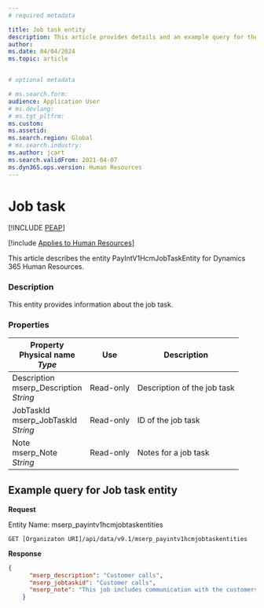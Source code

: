 ```yaml
---
# required metadata

title: Job task entity
description: This article provides details and an example query for the Job task entity in Dynamics 365 Human Resources.
author: 
ms.date: 04/04/2024
ms.topic: article


# optional metadata

# ms.search.form: 
audience: Application User
# ms.devlang: 
# ms.tgt_pltfrm: 
ms.custom: 
ms.assetid: 
ms.search.region: Global
# ms.search.industry: 
ms.author: jcart
ms.search.validFrom: 2021-04-07
ms.dyn365.ops.version: Human Resources
---
```


# Job task


[!INCLUDE [PEAP](../includes/peap-1.md)]

[!include [Applies to Human Resources](../includes/applies-to-hr.md)]

This article describes the entity PayIntV1HcmJobTaskEntity for Dynamics 365 Human Resources.

### Description
This entity provides information about the job task. 

### Properties
| Property</br>**Physical name**</br>***Type*** | Use | Description |
| --- | --- | --- |
|Description</br>mserp_Description</br>*String*|	Read-only|	Description of the job task|
|JobTaskId </br>mserp_JobTaskId</br>*String*	|Read-only|	ID of the job task |
|Note</br>mserp_Note</br>*String*|	Read-only|	Notes for a job task|

## Example query for Job task entity

**Request**

Entity Name: mserp_payintv1hcmjobtaskentities

```http 
GET [Organizaton URI]/api/data/v9.1/mserp_payintv1hcmjobtaskentities
```

**Response**
```json
{
      "mserp_description": "Customer calls",
      "mserp_jobtaskid": "Customer calls",
      "mserp_note": "This job includes communication with the customers, and stakeholders.",
    }
```

